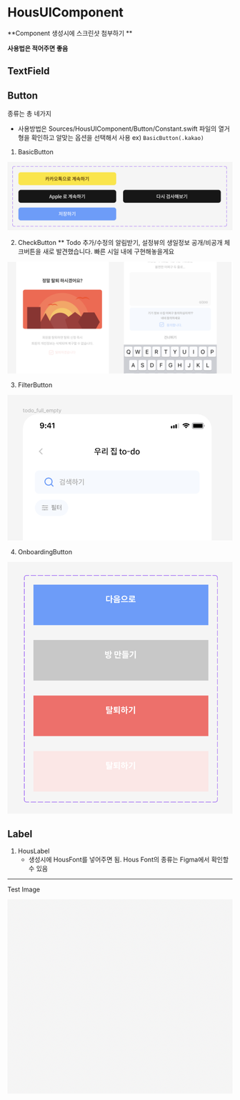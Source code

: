 # HousUIComponent

**Component 생성시에 스크린샷 첨부하기 **

**사용법은 적어주면 좋음**

## TextField



## Button

종류는 총 네가지
* 사용방법은 Sources/HousUIComponent/Button/Constant.swift 파일의 열거형을 확인하고 알맞는 옵션을 선택해서 사용
ex) ```BasicButton(.kakao)```

1. BasicButton

![BasicButton](./readme_resource/BasicButton.png)

2. CheckButton
** Todo 추가/수정의 알림받기, 설정뷰의 생일정보 공개/비공개 체크버튼을 새로 발견했습니다. 빠른 시일 내에 구현해놓을게요

![CheckButton](./readme_resource/CheckButton.png)

3. FilterButton

![FilterButton](./readme_resource/FilterButton.png)

4. OnboardingButton

![OnboardingButton](./readme_resource/OnboardingButton.png)

## Label

1. HousLabel
   * 생성시에 HousFont를 넣어주면 됨. Hous Font의 종류는 Figma에서 확인할 수 있음







------



Test Image



![testImage](./readme_resource/testImage.png)









